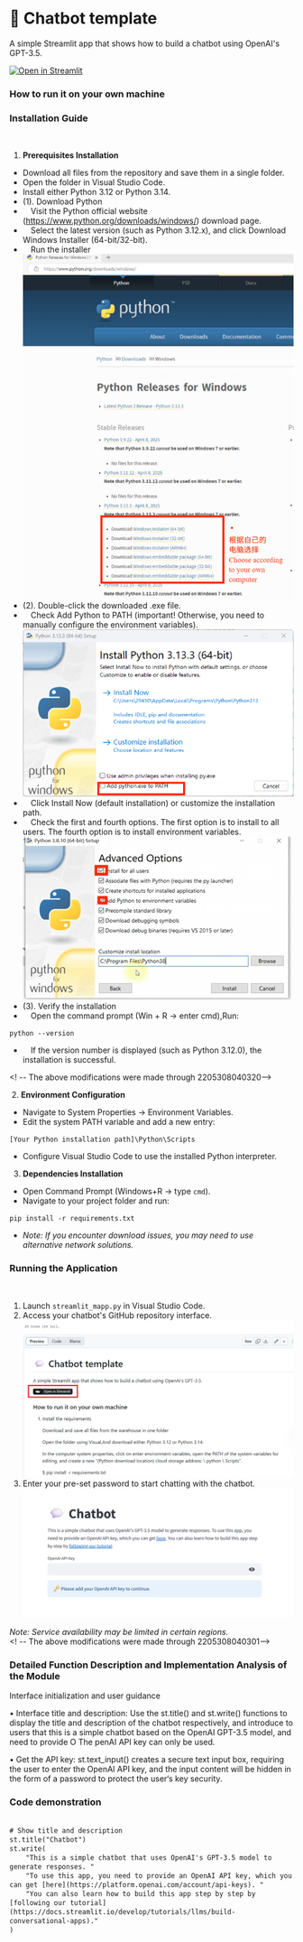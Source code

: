# 💬 Chatbot template

A simple Streamlit app that shows how to build a chatbot using OpenAI's GPT-3.5.

[![Open in Streamlit](https://static.streamlit.io/badges/streamlit_badge_black_white.svg)](https://chatbot-template.streamlit.app/)

### How to run it on your own machine

### Installation Guide
﻿
1. **Prerequisites Installation**
- Download all files from the repository and save them in a single folder.
- Open the folder in Visual Studio Code.
- Install either Python 3.12 or Python 3.14.
- (1). Download Python
- &emsp;Visit the Python official website (https://www.python.org/downloads/windows/) download page.
- &emsp;Select the latest version (such as Python 3.12.x), and click Download Windows Installer (64-bit/32-bit).
- &emsp;Run the installer<br>
![images](images/03.png)
- (2). Double-click the downloaded .exe file.
- &emsp;Check Add Python to PATH (important! Otherwise, you need to manually configure the environment variables).<br>
![images](images/04.png)
- &emsp;Click Install Now (default installation) or customize the installation path.
- &emsp;Check the first and fourth options. The first option is to install to all users. The fourth option is to install environment variables.<br>
![images](images/05.png)
- (3). Verify the installation
- &emsp;Open the command prompt (Win + R → enter cmd),Run:
```
python --version
```
- &emsp;If the version number is displayed (such as Python 3.12.0), the installation is successful.

<! -- The above modifications were made through 2205308040320--><br> 

﻿
2. **Environment Configuration**
- Navigate to System Properties → Environment Variables.
- Edit the system PATH variable and add a new entry:
```
[Your Python installation path]\Python\Scripts
```
- Configure Visual Studio Code to use the installed Python interpreter.
﻿
3. **Dependencies Installation**
- Open Command Prompt (Windows+R → type `cmd`).
- Navigate to your project folder and run:
```
pip install -r requirements.txt
```
- *Note: If you encounter download issues, you may need to use alternative network solutions.*

### Running the Application
﻿
1. Launch `streamlit_mapp.py` in Visual Studio Code.
2. Access your chatbot's GitHub repository interface.<br>
![images](images/01.png)
3. Enter your pre-set password to start chatting with the chatbot.<br>
![images](images/02.png)
   
*Note: Service availability may be limited in certain regions.*
<br>
<! -- The above modifications were made through 2205308040301-->
  
### Detailed Function Description and Implementation Analysis of the Module
 
 Interface initialization and user guidance

• Interface title and description: Use the st.title() and st.write() functions to display the title and description of the chatbot respectively, and introduce to users that this is a simple chatbot based on the OpenAI GPT-3.5 model, and need to provide O The penAI API key can only be used.

• Get the API key: st.text_input() creates a secure text input box, requiring the user to enter the OpenAI API key, and the input content will be hidden in the form of a password to protect the user‘s key security.
### Code demonstration
```import streamlit as st

# Show title and description
st.title("Chatbot")
st.write(
    "This is a simple chatbot that uses OpenAI's GPT-3.5 model to generate responses. "
    "To use this app, you need to provide an OpenAI API key, which you can get [here](https://platform.openai.com/account/api-keys). "
    "You can also learn how to build this app step by step by [following our tutorial](https://docs.streamlit.io/develop/tutorials/llms/build-conversational-apps)."
)
```
